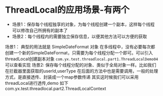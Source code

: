 # ThreadLocal的应用场景-有两个
- 场景1：保存每个线程独享的对象，为每个线程创建一个副本，这样每个线程可以修改自己所拥有的副本了
- 场景2：每个线程内的需要独立保存信息，以便其他方法可以方便的获取

场景1：
 典型的用法就是 SimpleDateFormat 对象
 在多线程中，没有必要每次都创建一个新的SimpleDateFormat，只需要为每个线程分配一个即可。可以引入threadLocal创建副本对象
 `com.yx.test.threadlocal.part1.ThreadLocalDemo04 ` 可以查看实现
场景2:
 保存每个线程分配的对象、类似于全局对象一样。比如我们在拦截器里面获取的userId,userType 
在后面的方法中也是需要调用，一般的处理方式，是直接透传、封装成一个map参数传递
其实这时候我们可以采用threadLocal进行透传,demo 如下
com.yx.test.threadlocal.part2.ThreadLocalContext

